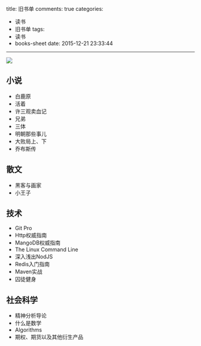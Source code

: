 title: 旧书单
comments: true
categories:
  - 读书
  - 旧书单
tags:
  - 读书
  - books-sheet
date: 2015-12-21 23:33:44
---

![](/images/gallery/2015/12/21/cover.jpg)

<!-- more -->
## **小说**

- 白鹿原
- 活着
- 许三观卖血记
- 兄弟
- 三体
- 明朝那些事儿
- 大败局上、下
- 乔布斯传

## **散文**

- 黑客与画家
- 小王子

## **技术**

- Git Pro
- Http权威指南
- MangoDB权威指南
- The Linux Command Line 
- 深入浅出NodJS
- Redis入门指南
- Maven实战
- 囚徒健身

## **社会科学**

- 精神分析导论
- 什么是数学
- Algorithms
- 期权、期货以及其他衍生产品